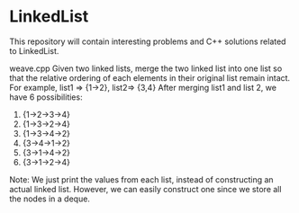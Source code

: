 # LinkedList


This repository will contain interesting problems and C++ solutions related to LinkedList. 

weave.cpp
Given two linked lists, merge the two linked list into one list so that the relative ordering of each elements in their original list remain intact. 
For example, list1 => {1->2}, list2=> {3,4}
After merging list1 and list 2, we have 6 possibilities:
1. {1->2->3->4}
2. {1->3->2->4}
3. {1->3->4->2}
4. {3->4->1->2}
5. {3->1->4->2}
6. {3->1->2->4}

Note: We just print the values from each list, instead of constructing an actual linked list. However, we can easily construct one since we store all the nodes in a deque.
